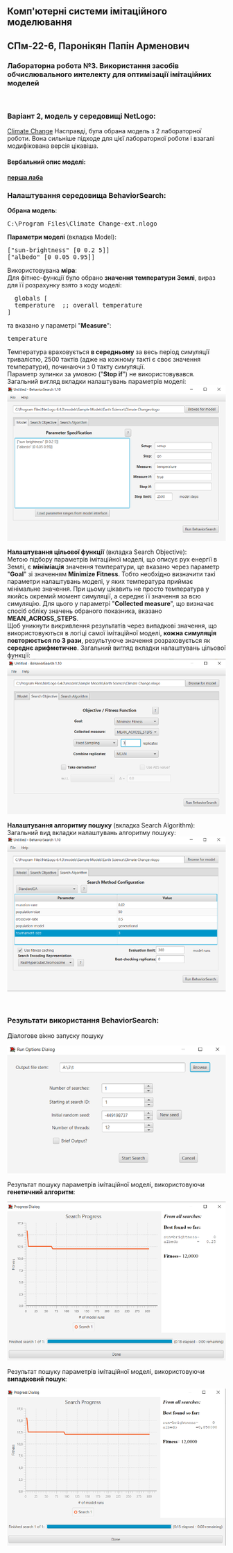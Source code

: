 ## Комп'ютерні системи імітаційного моделювання
## СПм-22-6, **Паронікян Папін Арменович**
### Лабораторна робота №**3**. Використання засобів обчислювального интелекту для оптимізації імітаційних моделей

<br>

### Варіант 2, модель у середовищі NetLogo:
[Climate Change](http://www.netlogoweb.org/launch#http://www.netlogoweb.org/assets/modelslib/Sample%20Models/Earth%20Science/Climate%20Change.nlogo)
Насправді, була обрана модель з 2 лабораторної роботи. Вона сильніше підходе для цієї лабораторної роботи і взагалі модифікована версія цікавіша.
<br>

#### Вербальний опис моделі:
[**перша лаба**](https://github.com/PapinPar/KSIM_Labs/tree/main/1)

### Налаштування середовища BehaviorSearch:

**Обрана модель**:
<pre>
C:\Program Files\Climate_Change-ext.nlogo
</pre>
**Параметри моделі** (вкладка Model):  
<pre>
["sun-brightness" [0 0.2 5]]
["albedo" [0 0.05 0.95]]
</pre>
Використовувана **міра**:  
Для фітнес-функції було обрано **значення температури Землі**, вираз для її розрахунку взято з коду моделі:
<pre>
  globals [
  temperature  ;; overall temperature
]
</pre>
та вказано у параметрі "**Measure**":
<pre>
temperature
</pre>
Температура враховується **в середньому** за весь період симуляції тривалістю, 2500 тактів (адже на кожному такті є своє значення температури), починаючи з 0 такту симуляції.  
Параметр зупинки за умовою ("**Stop if**") не використовувався.  
Загальний вигляд вкладки налаштувань параметрів моделі:  
![](parameters.png)

**Налаштування цільової функції** (вкладка Search Objective):  
Метою підбору параметрів імітаційної моделі, що описує рух енергії в Землі, є **мініміація** значення температури, це вказано через параметр "**Goal**" зі значенням **Minimize Fitness**. Тобто необхідно визначити такі параметри налаштувань моделі, у яких температура приймає мінімальне значення. При цьому цікавить не просто температура у якийсь окремий момент симуляції, а середнє її значення за всю симуляцію. Для цього у параметрі "**Collected measure**", що визначає спосіб обліку значень обраного показника, вказано **MEAN_ACROSS_STEPS**.  
Щоб уникнути викривлення результатів через випадкові значення, що використовуються в логіці самої імітаційної моделі, **кожна симуляція повторюється по 3 рази**, результуюче значення розраховується як **середнє арифметичне**. 
Загальний вигляд вкладки налаштувань цільової функції:  
![Вкладка налаштувань цільової функції](objective.png)

**Налаштування алгоритму пошуку** (вкладка Search Algorithm):  
Загальний вид вкладки налаштувань алгоритму пошуку:  
![Вкладка налаштувань пошуку](search.png)

<br>

### Результати використання BehaviorSearch:
Діалогове вікно запуску пошуку 

![Вікно запуску пошуку](dialog.png)

Результат пошуку параметрів імітаційної моделі, використовуючи **генетичний алгоритм**:

![Результати пошуку за допомогою ГА](ga.png)

Результат пошуку параметрів імітаційної моделі, використовуючи **випадковий пошук**:

![Результати випадкового пошуку](rs.png)
